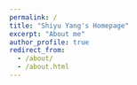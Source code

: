 ```yaml
---
permalink: /
title: "Shiyu Yang's Homepage"
excerpt: "About me"
author_profile: true
redirect_from: 
  - /about/
  - /about.html
---
```


